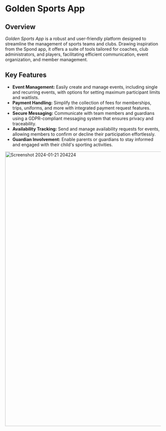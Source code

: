 # Golden Sports App

## Overview
*Golden Sports App* is a robust and user-friendly platform designed to streamline the management of sports teams and clubs. Drawing inspiration from the Spond app, it offers a suite of tools tailored for coaches, club administrators, and players, facilitating efficient communication, event organization, and member management.


## Key Features
- **Event Management:** Easily create and manage events, including single and recurring events, with options for setting maximum participant limits and waitlists.
- **Payment Handling:** Simplify the collection of fees for memberships, trips, uniforms, and more with integrated payment request features.
- **Secure Messaging:** Communicate with team members and guardians using a GDPR-compliant messaging system that ensures privacy and traceability.
- **Availability Tracking:** Send and manage availability requests for events, allowing members to confirm or decline their participation effortlessly.
- **Guardian Involvement:** Enable parents or guardians to stay informed and engaged with their child's sporting activities.

<img width="891" alt="Screenshot 2024-01-21 204224" src="https://github.com/jpadwor1/golden-sports-app/assets/128070765/67ca1fb2-f664-4491-a5b7-63e1c8e6ffc6">
